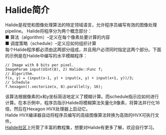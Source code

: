 # Halide简介  
Halide是视觉和图像处理算法的特定领域语言，允许程序员编写有效的图像处理pipeline。 Halide将程序分为两个概念部分：  
■ 算法（algorithm）–定义在每个像素处要计算的内容  
■ 调度策略（schedule）–定义应如何组织计算  
每个Halide程序都必须由这两部分组成，并且用户必须同时指定这两个部分。下面的示例是在Halide中编写的水平模糊程序：  
```
// Image with 8 bits per pixel.  
ImageParam input(UInt(8), 2) Halide::Func f;    
// Algorithm.   
f(x, y) = (input(x-1, y) + input(x, y) + input(x+1, y))/3;    
// Schedule   
f.hexagon().vectorize(x, 8).parallel(y, 16);  
```
该算法根据像素的x和y坐标简洁地定义了模糊计算。而schedule指示应如何进行计算。在本示例中，程序员指示Halide将模糊算法矢量化8像素，将算法并行化16倍，然后在Hexagon HVX处理器上启动它。   
Halide HVX编译器自动将程序员编写的高级图像算法转换为高效的HVX可执行文件。   
[Halide社区](https://halide-lang.org/tutorials/tutorial_introduction.html)上托管了丰富的教程集，想要对Halide有更多了解，欢迎自行学习。 
